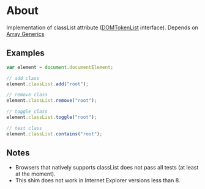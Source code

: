 # About
Implementation of classList attribute (<a href="http://www.w3.org/TR/dom/#domtokenlist">DOMTokenList</a> interface). Depends on <a href="https://github.com/plusdude/array-generics">Array Generics</a>

## Examples
```javascript
var element = document.documentElement;

// add class
element.classList.add("root");

// remove class
element.classList.remove("root");

// toggle class
element.classList.toggle("root");

// test class
element.classList.contains("root");
```
## Notes
* Browsers that natively supports classList does not pass all tests (at least at the moment). 
* This shim does not work in Internet Explorer versions less than 8.
